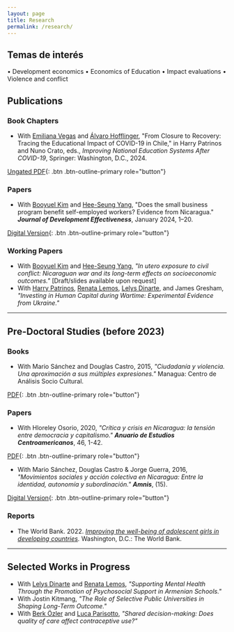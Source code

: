 ```yaml
---
layout: page
title: Research
permalink: /research/
---
```


## Temas de interés
• Development economics 
• Economics of Education 
• Impact evaluations 
• Violence and conflict  

## Publications  

### Book Chapters  
- With [Emiliana Vegas](https://www.emilianavegas.com/) and [Álvaro Hofflinger](https://alvarohofflinger.com/), "From Closure to Recovery: Tracing the Educational Impact of COVID-19 in Chile," in Harry Patrinos and Nuno Crato, eds., *Improving National Education Systems After COVID-19*, Springer: Washington, D.C., 2024.  

[Ungated PDF](../files/pdfs/vegas_et_al_2024_chile.pdf){: .btn .btn-outline-primary role="button"}  

### Papers  
- With [Booyuel Kim](https://sites.google.com/site/booyuelkim/home) and [Hee-Seung Yang](https://sites.google.com/site/heeseungyang/), "Does the small business program benefit self-employed workers? Evidence from Nicaragua." *__Journal of Development Effectiveness__*, January 2024, 1–20.  

[Digital Version](https://www.tandfonline.com/doi/full/10.1080/19439342.2023.2300138){: .btn .btn-outline-primary role="button"}  

### Working Papers  
- With [Booyuel Kim](https://sites.google.com/site/booyuelkim/home) and [Hee-Seung Yang](https://sites.google.com/site/heeseungyang/), *"In utero exposure to civil conflict: Nicaraguan war and its long-term effects on socioeconomic outcomes."* [Draft/slides available upon request]  
- With [Harry Patrinos](https://hpatrinos.com/), [Renata Lemos](https://renatalemos.com/), [Lelys Dinarte](https://sites.google.com/view/lelys-dinarte/home), and James Gresham, *"Investing in Human Capital during Wartime: Experimental Evidence from Ukraine."*  

---

## Pre-Doctoral Studies (before 2023)  

### Books  
- With Mario Sánchez and Douglas Castro, 2015, *"Ciudadanía y violencia. Una aproximación a sus múltiples expresiones."* Managua: Centro de Análisis Socio Cultural.  

[PDF](http://biblioteca.clacso.edu.ar/Nicaragua/casc-uca/20150313124733/Ciudadania-y-violencia.pdf){: .btn .btn-outline-primary role="button"}  

### Papers  
- With Hloreley Osorio, 2020, *"Crítica y crisis en Nicaragua: la tensión entre democracia y capitalismo."* *__Anuario de Estudios Centroamericanos__*, 46, 1-42.  

[PDF](https://revistas.ucr.ac.cr/index.php/anuario/article/view/45081){: .btn .btn-outline-primary role="button"}  

- With Mario Sánchez, Douglas Castro & Jorge Guerra, 2016, *"Movimientos sociales y acción colectiva en Nicaragua: Entre la identidad, autonomía y subordinación."* *__Amnis__*, (15).  

[Digital Version](https://amnis.revues.org/2813){: .btn .btn-outline-primary role="button"}  

### Reports  
- The World Bank. 2022. *[Improving the well-being of adolescent girls in developing countries](https://documents1.worldbank.org/curated/en/099025312242111019/pdf/P1699940bcc13001a083820804f74e8151b.pdf).* Washington, D.C.: The World Bank.  

---

## Selected Works in Progress  

- With [Lelys Dinarte](https://sites.google.com/view/lelys-dinarte/home) and [Renata Lemos](https://renatalemos.com/), *"Supporting Mental Health Through the Promotion of Psychosocial Support in Armenian Schools."*  
- With Jostin Kitmang, *"The Role of Selective Public Universities in Shaping Long-Term Outcome."*  
- With [Berk Özler](https://sites.google.com/site/decrgberkozler/home) and [Luca Parisotto](https://sites.google.com/view/lucaparisotto/home), *"Shared decision-making: Does quality of care affect contraceptive use?"*  

